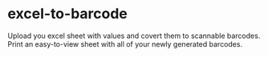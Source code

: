 # excel-to-barcode

Upload you excel sheet with values and covert them to scannable barcodes. Print an easy-to-view sheet with all of your newly generated barcodes.
